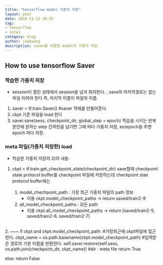 ```yaml
---
title: "tensorflow model 가중치 저장"
layout: post
date: 2018-11-12 10:25
tag:
- tensorflow
- notes
category: blog
author: jaekwang
description: saver를 이용한 model의 가중치 저장.
---
```


## How to use tensorflow Saver

### 학습한 가중치 저장
 - session이 열린 상태에서 session을 넘겨 줘야한다. , save의 마지막경로는 없는 파일 이여야 한다
   즉, 마지막 이름이 파일의 이름.
 1. saver = tf.train.Saver() #saver 객체를 만들어준다.
 2. ckpt 기존 파일을 load 한다
 3. saver.save(sess, checkpoint_dir, global_step = epoch) 학습을 시키는 반복문안에 원하는 step 간격만큼 넘기면 그때 마다 가중치 저장, ex)epoch을 주면 epoch 마다 저장.

### meta 파일(가중치 저장한) load
 * 학습한 가중치 저장의 2)의 내용.
 1. ckpt = tf.train.get_checkpoint_state(checkpoint_dir)
    save할때 checkpoint state protocol buffer를 checkpoint 파일에 저장하는데
    checkpoint stae protocol buffer에는<br/><br/>
    1. model_chechpoint_path :  가장 최근 가중치 파일의 path 정보
        - 이용 ckpt.model_checkpoint_paths -> return saved/train2-9   
    2. all_model_checkpoint_paths : 모든 path
        - 이용 ckpt.all_model_checkpoint_paths -> return [saved/train2-5, saved/train2-6, saved/train2-7]
<br/>
 2.
 ~~~     
  if ckpt and ckpt.model_checkpoint_path: #가장최근에 ckpt파일에 접근한다.
    ckpt_name = os.path.basename(ckpt.model_checkpoint_path) #입력받은 경로의 기본 이름을 반환한다.
    self.saver.restore(self.sess, os.path.join(checkpoint_dir, ckpt_name)) #dir : meta file
    return True

  else:
    return False
 ~~~
